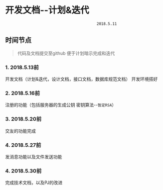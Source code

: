 # 开发文档--计划&迭代
											 2018.5.11
											 
## 时间节点

> 代码及文档提交至github 便于计划暗示完成和迭代

### 1. 2018.5.13前
开发文档（计划&迭代，设计文档，接口文档，数据库规范文档）
开发环境搭好

### 2. 2018.5.16前
注册的功能（包括服务器的生成公钥 密钥算法--`暂定RSA`）

### 3. 2018.5.20前
交友的功能完成

### 4. 2018.5.27前
发消息功能以及文件发送功能

### 4. 2018.5.30前
完成技术文档，以及PJ的改进


